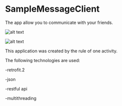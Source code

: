 # SampleMessageClient
The app allow you to communicate with your friends.

![alt text](Messeger.png "Основной экран")

![alt text](MessegerText.png "Основной экран")



This application was created by the rule of one activity.



The following technologies are used:


-retrofit.2


-json


-restful api


-multithreading


